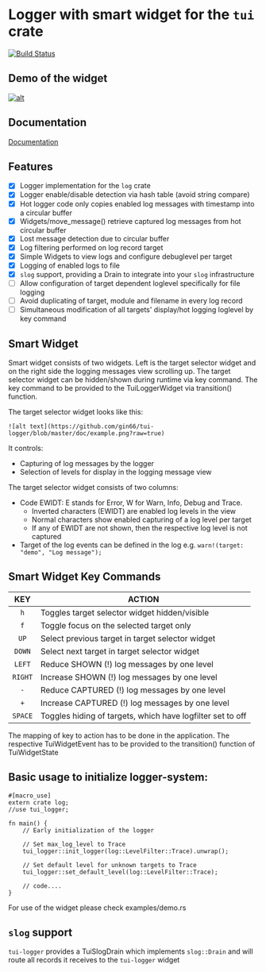  # Logger with smart widget for the `tui` crate

 [![Build Status](https://travis-ci.org/gin66/tui-logger.svg?branch=master)](https://travis-ci.org/gin66/tui-logger)

 ## Demo of the widget

 [![alt](https://asciinema.org/a/6Jxk6i3lK6IDGyWGyLZkS5Rdl.png)](https://asciinema.org/a/6Jxk6i3lK6IDGyWGyLZkS5Rdl)

 ## Documentation

 [Documentation](https://docs.rs/tui-logger/0.2.0/tui_logger/)

 ## Features

 - [X] Logger implementation for the `log` crate
 - [X] Logger enable/disable detection via hash table (avoid string compare)
 - [X] Hot logger code only copies enabled log messages with timestamp into a circular buffer
 - [X] Widgets/move_message() retrieve captured log messages from hot circular buffer
 - [X] Lost message detection due to circular buffer
 - [X] Log filtering performed on log record target
 - [X] Simple Widgets to view logs and configure debuglevel per target
 - [X] Logging of enabled logs to file
 - [X] `slog` support, providing a Drain to integrate into your `slog` infrastructure
 - [ ] Allow configuration of target dependent loglevel specifically for file logging
 - [ ] Avoid duplicating of target, module and filename in every log record
 - [ ] Simultaneous modification of all targets' display/hot logging loglevel by key command

 ## Smart Widget

 Smart widget consists of two widgets. Left is the target selector widget and
 on the right side the logging messages view scrolling up. The target selector widget
 can be hidden/shown during runtime via key command.
 The key command to be provided to the TuiLoggerWidget via transition() function.

 The target selector widget looks like this:

    ![alt text](https://github.com/gin66/tui-logger/blob/master/doc/example.png?raw=true)

 It controls:

 - Capturing of log messages by the logger
 - Selection of levels for display in the logging message view
  
 The target selector widget consists of two columns:

 - Code EWIDT: E stands for Error, W for Warn, Info, Debug and Trace.
   + Inverted characters (EWIDT) are enabled log levels in the view
   + Normal characters show enabled capturing of a log level per target
   + If any of EWIDT are not shown, then the respective log level is not captured
 - Target of the log events can be defined in the log e.g. `warn!(target: "demo", "Log message");`
  
 ## Smart Widget Key Commands

 |  KEY   | ACTION
 |:------:|-----------------------------------------------------------|
 | `h`    | Toggles target selector widget hidden/visible
 | `f`    | Toggle focus on the selected target only
 | `UP`   | Select previous target in target selector widget
 | `DOWN` | Select next target in target selector widget
 | `LEFT` | Reduce SHOWN (!) log messages by one level
 | `RIGHT`| Increase SHOWN (!) log messages by one level
 | `-`    | Reduce CAPTURED (!) log messages by one level
 | `+`    | Increase CAPTURED (!) log messages by one level
 | `SPACE`| Toggles hiding of targets, which have logfilter set to off
  
 The mapping of key to action has to be done in the application. The respective TuiWidgetEvent
 has to be provided to the transition() function of TuiWidgetState

 ## Basic usage to initialize logger-system:
 ```
 #[macro_use]
 extern crate log;
 //use tui_logger;

 fn main() {
     // Early initialization of the logger

     // Set max_log_level to Trace
     tui_logger::init_logger(log::LevelFilter::Trace).unwrap();

     // Set default level for unknown targets to Trace
     tui_logger::set_default_level(log::LevelFilter::Trace);

     // code....
 }
 ```

 For use of the widget please check examples/demo.rs

 ## `slog` support

 `tui-logger` provides a TuiSlogDrain which implements `slog::Drain` and will route all records
 it receives to the `tui-logger` widget
